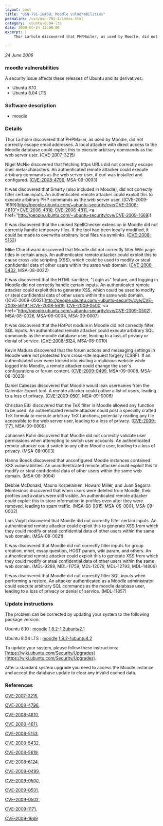 ```yaml
---
layout: post
title: "USN-791-1&#58; Moodle vulnerabilities"
permalink: /usn/usn-791-1/index.html
category:  ubuntu-8.04-lts
date: 2009-06-24 12:00:00
excerpt: |
    Thor Larholm discovered that PHPMailer, as used by Moodle, did not correctly escape email addresses.  A local attacker with direct access to the Moodle database could exploit this to execute arbitrary commands as the web server user. ([CVE-2007-3215](http://people.ubuntu.com/~ubuntu-security/cve/CVE-2007-3215))
    
--- 
```

 
 

*24 June 2009*

### moodle vulnerabilities

A security issue affects these releases of Ubuntu and its derivatives:

* Ubuntu 8.10
* Ubuntu 8.04 LTS

### Software description

* moodle 

### Details

Thor Larholm discovered that PHPMailer, as used by Moodle, did not correctly escape email addresses. A local attacker with direct access to the Moodle database could exploit this to execute arbitrary commands as the web server user. ([CVE-2007-3215](http://people.ubuntu.com/~ubuntu-security/cve/CVE-2007-3215))

Nigel McNie discovered that fetching https URLs did not correctly escape shell meta-characters. An authenticated remote attacker could execute arbitrary commands as the web server user, if curl was installed and configured. ([CVE-2008-4796](http://people.ubuntu.com/~ubuntu-security/cve/CVE-2008-4796), MSA-09-0003)

It was discovered that Smarty (also included in Moodle), did not correctly filter certain inputs. An authenticated remote attacker could exploit this to execute arbitrary PHP commands as the web server user. ([CVE-2009-1669](http://people.ubuntu.com/~ubuntu-security/cve/CVE-2008-4810">CVE-2008-4810</a>, <a href="http://people.ubuntu.com/~ubuntu-security/cve/CVE-2008-4811">CVE-2008-4811</a>, <a href="http://people.ubuntu.com/~ubuntu-security/cve/CVE-2009-1669))

It was discovered that the unused SpellChecker extension in Moodle did not correctly handle temporary files. If the tool had been locally modified, it could be made to overwrite arbitrary local files via symlinks. ([CVE-2008-5153](http://people.ubuntu.com/~ubuntu-security/cve/CVE-2008-5153))

Mike Churchward discovered that Moodle did not correctly filter Wiki page titles in certain areas. An authenticated remote attacker could exploit this to cause cross-site scripting (XSS), which could be used to modify or steal confidential data of other users within the same web domain. ([CVE-2008-5432](http://people.ubuntu.com/~ubuntu-security/cve/CVE-2008-5432), MSA-08-0022)

It was discovered that the HTML sanitizer, &quot;Login as&quot; feature, and logging in Moodle did not correctly handle certain inputs. An authenticated remote attacker could exploit this to generate XSS, which could be used to modify or steal confidential data of other users within the same web domain. ([CVE-2009-0502](http://people.ubuntu.com/~ubuntu-security/cve/CVE-2008-5619">CVE-2008-5619</a>, <a href="http://people.ubuntu.com/~ubuntu-security/cve/CVE-2009-0500">CVE-2009-0500</a>, <a href="http://people.ubuntu.com/~ubuntu-security/cve/CVE-2009-0502), MSA-08-0026, MSA-09-0004, MSA-09-0007)

It was discovered that the HotPot module in Moodle did not correctly filter SQL inputs. An authenticated remote attacker could execute arbitrary SQL commands as the moodle database user, leading to a loss of privacy or denial of service. ([CVE-2008-6124](http://people.ubuntu.com/~ubuntu-security/cve/CVE-2008-6124), MSA-08-0010)

Kevin Madura discovered that the forum actions and messaging settings in Moodle were not protected from cross-site request forgery (CSRF). If an authenticated user were tricked into visiting a malicious website while logged into Moodle, a remote attacker could change the user&#39;s configurations or forum content. ([CVE-2009-0499](http://people.ubuntu.com/~ubuntu-security/cve/CVE-2009-0499), MSA-09-0008, MSA-08-0023)

Daniel Cabezas discovered that Moodle would leak usernames from the Calendar Export tool. A remote attacker could gather a list of users, leading to a loss of privacy. ([CVE-2009-0501](http://people.ubuntu.com/~ubuntu-security/cve/CVE-2009-0501), MSA-09-0006)

Christian Eibl discovered that the TeX filter in Moodle allowed any function to be used. An authenticated remote attacker could post a specially crafted TeX formula to execute arbitrary TeX functions, potentially reading any file accessible to the web server user, leading to a loss of privacy. ([CVE-2009-1171](http://people.ubuntu.com/~ubuntu-security/cve/CVE-2009-1171), MSA-09-0009)

Johannes Kuhn discovered that Moodle did not correctly validate user permissions when attempting to switch user accounts. An authenticated remote attacker could switch to any other Moodle user, leading to a loss of privacy. (MSA-08-0003)

Hanno Boeck discovered that unconfigured Moodle instances contained XSS vulnerabilities. An unauthenticated remote attacker could exploit this to modify or steal confidential data of other users within the same web domain. (MSA-08-0004)

Debbie McDonald, Mauno Korpelainen, Howard Miller, and Juan Segarra Montesinos discovered that when users were deleted from Moodle, their profiles and avatars were still visible. An authenticated remote attacker could exploit this to store information in profiles even after they were removed, leading to spam traffic. (MSA-08-0015, MSA-09-0001, MSA-09-0002)

Lars Vogdt discovered that Moodle did not correctly filter certain inputs. An authenticated remote attacker could exploit this to generate XSS from which they could modify or steal confidential data of other users within the same web domain. (MSA-08-0021)

It was discovered that Moodle did not correctly filter inputs for group creation, mnet, essay question, HOST param, wiki param, and others. An authenticated remote attacker could exploit this to generate XSS from which they could modify or steal confidential data of other users within the same web domain. (MDL-9288, MDL-11759, MDL-12079, MDL-12793, MDL-14806)

It was discovered that Moodle did not correctly filter SQL inputs when performing a restore. An attacker authenticated as a Moodle administrator could execute arbitrary SQL commands as the moodle database user, leading to a loss of privacy or denial of service. (MDL-11857) 

### Update instructions

The problem can be corrected by updating your system to the following package version:

Ubuntu 8.10
 : [moodle](https://launchpad.net/ubuntu/+source/moodle) <span> [1.8.2-1.2ubuntu2.1](https://launchpad.net/ubuntu/+source/moodle/1.8.2-1.2ubuntu2.1) </span> 

Ubuntu 8.04 LTS
 : [moodle](https://launchpad.net/ubuntu/+source/moodle) <span> [1.8.2-1ubuntu4.2](https://launchpad.net/ubuntu/+source/moodle/1.8.2-1ubuntu4.2) </span> 

To update your system, please follow these instructions: [https://wiki.ubuntu.com/Security/Upgrades](https://wiki.ubuntu.com/Security/Upgrades).

After a standard system upgrade you need to access the Moodle instance and accept the database update to clear any invalid cached data. 

### References

 
 [CVE-2007-3215](http://people.ubuntu.com/~ubuntu-security/cve/CVE-2007-3215), 

 [CVE-2008-4796](http://people.ubuntu.com/~ubuntu-security/cve/CVE-2008-4796), 

 [CVE-2008-4810](http://people.ubuntu.com/~ubuntu-security/cve/CVE-2008-4810), 

 [CVE-2008-4811](http://people.ubuntu.com/~ubuntu-security/cve/CVE-2008-4811), 

 [CVE-2008-5153](http://people.ubuntu.com/~ubuntu-security/cve/CVE-2008-5153), 

 [CVE-2008-5432](http://people.ubuntu.com/~ubuntu-security/cve/CVE-2008-5432), 

 [CVE-2008-5619](http://people.ubuntu.com/~ubuntu-security/cve/CVE-2008-5619), 

 [CVE-2008-6124](http://people.ubuntu.com/~ubuntu-security/cve/CVE-2008-6124), 

 [CVE-2009-0499](http://people.ubuntu.com/~ubuntu-security/cve/CVE-2009-0499), 

 [CVE-2009-0500](http://people.ubuntu.com/~ubuntu-security/cve/CVE-2009-0500), 

 [CVE-2009-0501](http://people.ubuntu.com/~ubuntu-security/cve/CVE-2009-0501), 

 [CVE-2009-0502](http://people.ubuntu.com/~ubuntu-security/cve/CVE-2009-0502), 

 [CVE-2009-1171](http://people.ubuntu.com/~ubuntu-security/cve/CVE-2009-1171), 

 [CVE-2009-1669](http://people.ubuntu.com/~ubuntu-security/cve/CVE-2009-1669)
 

